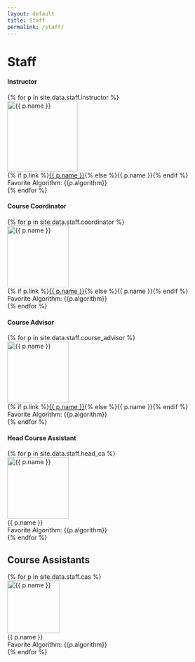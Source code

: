 ```yaml
---
layout: default
title: Staff
permalink: /staff/
---
```


# Staff

<h4>Instructor</h4>
<div class="row row-cols-2 row-cols-sm-3 row-cols-md-4 row-cols-lg-5 g-4">
  {% for p in site.data.staff.instructor %}
  <div class="col">
    <div class="text-center">
      <img src="{{ p.photo | relative_url }}"
           class="rounded-circle d-block mx-auto img-fluid"
           style="width:160px;height:160px;object-fit:cover;"
           alt="{{ p.name }}">
      <div class="mt-2 fw-semibold">
        {% if p.link %}<a href="{{ p.link }}" target="_blank" rel="noopener">{{ p.name }}</a>{% else %}{{ p.name }}{% endif %}
      </div>
      <div class="text-muted small">Favorite Algorithm: {{p.algorithm}}</div>
    </div>
  </div>
  {% endfor %}
</div>

<h4>Course Coordinator</h4>
<div class="row row-cols-2 row-cols-sm-3 row-cols-md-4 row-cols-lg-5 g-4">
  {% for p in site.data.staff.coordinator %}
  <div class="col">
    <div class="text-center">
      <img src="{{ p.photo | relative_url }}"
           class="rounded-circle d-block mx-auto img-fluid"
           style="width:140px;height:140px;object-fit:cover;"
           alt="{{ p.name }}">
      <div class="mt-2 fw-semibold">
        {% if p.link %}<a href="{{ p.link }}" target="_blank" rel="noopener">{{ p.name }}</a>{% else %}{{ p.name }}{% endif %}
      </div>
      <div class="text-muted small">Favorite Algorithm: {{p.algorithm}}</div>
    </div>
  </div>
  {% endfor %}
</div>

<h4>Course Advisor</h4>
<div class="row row-cols-2 row-cols-sm-3 row-cols-md-4 row-cols-lg-5 g-4">
  {% for p in site.data.staff.course_advisor %}
  <div class="col">
    <div class="text-center">
      <img src="{{ p.photo | relative_url }}"
           class="rounded-circle d-block mx-auto img-fluid"
           style="width:140px;height:140px;object-fit:cover;"
           alt="{{ p.name }}">
      <div class="mt-2 fw-semibold">
        {% if p.link %}<a href="{{ p.link }}" target="_blank" rel="noopener">{{ p.name }}</a>{% else %}{{ p.name }}{% endif %}
      </div>
      <div class="text-muted small">Favorite Algorithm: {{p.algorithm}}</div>
    </div>
  </div>
  {% endfor %}
</div>

<h4>Head Course Assistant</h4>
<div class="row row-cols-2 row-cols-sm-3 row-cols-md-4 row-cols-lg-5 g-4">
  {% for p in site.data.staff.head_ca %}
  <div class="col">
    <div class="text-center">
      <img src="{{ p.photo | relative_url }}"
           class="rounded-circle d-block mx-auto img-fluid"
           style="width:140px;height:140px;object-fit:cover;"
           alt="{{ p.name }}">
      <div class="mt-2 fw-semibold">{{ p.name }}</div>
      <div class="text-muted small">Favorite Algorithm: {{p.algorithm}}</div>
    </div>
  </div>
  {% endfor %}
</div>

<h2>Course Assistants</h2>
<div class="row row-cols-2 row-cols-sm-3 row-cols-md-4 row-cols-lg-5 g-4">
  {% for p in site.data.staff.cas %}
  <div class="col">
    <div class="text-center">
      <img src="{{ p.photo | relative_url }}"
           class="rounded-circle d-block mx-auto img-fluid"
           style="width:120px;height:120px;object-fit:cover;"
           alt="{{ p.name }}">
      <div class="mt-2">{{ p.name }}</div>
      <div class="text-muted small">Favorite Algorithm: {{p.algorithm}}</div>
    </div>
  </div>
  {% endfor %}
</div>
